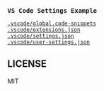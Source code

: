 <samp><b>VS Code Settings Example</b></samp>

[`.vscode/global.code-snippets`](./.vscode/global.code-snippets)<br>
[`.vscode/extensions.json`](./.vscode/extensions.json)<br>
[`.vscode/settings.json`](./.vscode/settings.json)<br>
[`.vscode/user-settings.json`](./.vscode/user.settings.json)

## LICENSE

MIT
